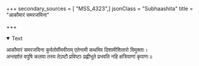 +++
secondary_sources = [ "MSS_4323",]
jsonClass = "Subhaashita"
title = "आकौमारं समरजयिना"

+++

<details open><summary>Text</summary>

आकौमारं समरजयिना कुर्वतोर्वीमवीराम् एतेनामी कथमिव दिशामीशितारो विमुक्ताः।  
अन्तर्ज्ञातं वपुषि कलया तस्य तेऽष्टौ प्रविष्टाः प्रह्वीभूते प्रभवति नहि क्षत्रियाणां कृपाणः॥
</details>
